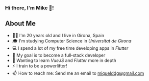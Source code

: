 ### Hi there, I'm Mike 👋!

## About Me
- 👦🏻 I'm 20 years old and I live in Girona, Spain
- 🎓 I'm studying Computer Science in _Universitat de Girona_
- 💻 I spend a lot of my free time developing apps in _Flutter_
- 🎯 My goal is to become a full-stack developer
- 💭 Wanting to learn _VueJS_ and _Flutter_ more in depth
- ⚡ I train to be a powerlifter!
- 📫 How to reach me: Send me an email to miquelddg@gmail.com
